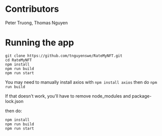 # Contributors

Peter Truong, Thomas Nguyen

# Running the app

```
git clone https://github.com/tnguyenswe/RateMyNFT.git
cd RateMyNFT
npm install
npm run build
npm run start
```

You may need to manually install axios with ```npm install axios``` then do ```npm run build``` 

If that doesn't work, you'll have to remove node_modules and package-lock.json

then do:

```
npm install
npm run build
npm run start
```
